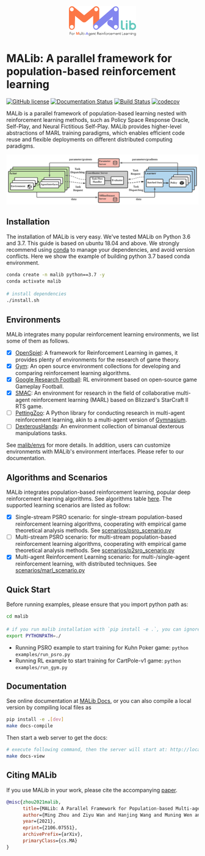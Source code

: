 
<div align=center><img src="docs/imgs/logo.svg" width="35%"></div>


# MALib: A parallel framework for population-based reinforcement learning

[![GitHub license](https://img.shields.io/badge/license-MIT-blue.svg)](https://github.com/sjtu-marl/malib/blob/main/LICENSE)
[![Documentation Status](https://readthedocs.org/projects/malib/badge/?version=latest)](https://malib.readthedocs.io/en/latest/?badge=latest)
[![Build Status](https://app.travis-ci.com/sjtu-marl/malib.svg?branch=main)](https://app.travis-ci.com/sjtu-marl/malib.svg?branch=main)
[![codecov](https://codecov.io/gh/sjtu-marl/malib/branch/test-cases/graph/badge.svg?token=CJX14B2AJG)](https://codecov.io/gh/sjtu-marl/malib)

MALib is a parallel framework of population-based learning nested with reinforcement learning methods, such as Policy Space Response Oracle, Self-Play, and Neural Fictitious Self-Play. MALib provides higher-level abstractions of MARL training paradigms, which enables efficient code reuse and flexible deployments on different distributed computing paradigms.

![architecture](docs/imgs/Architecture.svg)

## Installation

The installation of MALib is very easy. We've tested MALib on Python 3.6 and 3.7. This guide is based on ubuntu 18.04 and above. We strongly recommend using [conda](https://docs.conda.io/en/latest/miniconda.html) to manage your dependencies, and avoid version conflicts. Here we show the example of building python 3.7 based conda environment.


```bash
conda create -n malib python==3.7 -y
conda activate malib

# install dependencies
./install.sh
```

## Environments

MALib integrates many popular reinforcement learning environments, we list some of them as follows.

- [x] [OpenSpiel](https://github.com/deepmind/open_spiel): A framework for Reinforcement Learning in games, it provides plenty of environments for the research of game theory.
- [x] [Gym](https://github.com/openai/gym): An open source environment collections for developing and comparing reinforcement learning algorithms.
- [x] [Google Research Football](https://github.com/google-research/football): RL environment based on open-source game Gameplay Football.
- [x] [SMAC](https://github.com/oxwhirl/smac): An environment for research in the field of collaborative multi-agent reinforcement learning (MARL) based on Blizzard's StarCraft II RTS game.
- [ ] [PettingZoo](https://github.com/Farama-Foundation/PettingZoo): A Python library for conducting research in multi-agent reinforcement learning, akin to a multi-agent version of [Gymnasium](https://github.com/Farama-Foundation/Gymnasium).
- [ ] [DexterousHands](https://github.com/PKU-MARL/DexterousHands): An environment collection of bimanual dexterous manipulations tasks.

See [malib/envs](/malib/envs/) for more details. In addition, users can customize environments with MALib's environment interfaces. Please refer to our documentation.

## Algorithms and Scenarios

MALib integrates population-based reinforcement learning, popular deep reinforcement learning algorithms. See algorithms table [here](/algorithms.md). The supported learning scenarios are listed as follow:

- [x] Single-stream PSRO scenario: for single-stream population-based reinforcement learning algorithms, cooperating with empirical game theoretical analysis methods. See [scenarios/psro_scenario.py](/malib/scenarios/psro_scenario.py)
- [ ] Multi-stream PSRO scenario: for multi-stream population-based reinforcement learning algorithms, cooperating with empirical game theoretical analysis methods. See [scenarios/p2sro_scenario.py](/malib/scenarios/p2sro_scenario.py)
- [x] Multi-agent Reinforcement Learning scenario: for multi-/single-agent reinforcement learning, with distributed techniques. See [scenarios/marl_scenario.py](/malib/scenarios/marl_scenario.py)

## Quick Start

Before running examples, please ensure that you import python path as:

```bash
cd malib

# if you run malib installation with `pip install -e .`, you can ignore the path export
export PYTHONPATH=./
```

- Running PSRO example to start training for Kuhn Poker game: `python examples/run_psro.py`
- Running RL example to start training for CartPole-v1 game: `python examples/run_gym.py`

## Documentation

See online documentation at [MALib Docs](https://malib.readthedocs.io/), or you can also compile a local version by compiling local files as

```bash
pip install -e .[dev]
make docs-compile
```

Then start a web server to get the docs:

```bash
# execute following command, then the server will start at: http://localhost:8000
make docs-view
```

## Citing MALib


If you use MALib in your work, please cite the accompanying [paper](https://arxiv.org/abs/2106.07551).

```bibtex
@misc{zhou2021malib,
      title={MALib: A Parallel Framework for Population-based Multi-agent Reinforcement Learning}, 
      author={Ming Zhou and Ziyu Wan and Hanjing Wang and Muning Wen and Runzhe Wu and Ying Wen and Yaodong Yang and Weinan Zhang and Jun Wang},
      year={2021},
      eprint={2106.07551},
      archivePrefix={arXiv},
      primaryClass={cs.MA}
}
```
